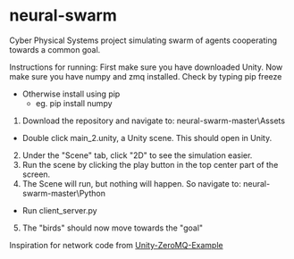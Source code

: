 # neural-swarm
Cyber Physical Systems project simulating swarm of agents cooperating towards a common goal.

Instructions for running:
First make sure you have downloaded Unity.
Now make sure you have numpy and zmq installed. Check by typing pip freeze 
  - Otherwise install using pip 
    - eg. pip install numpy
  
1. Download the repository and navigate to: neural-swarm-master\Assets
  - Double click main_2.unity, a Unity scene. This should open in Unity. 
2. Under the "Scene" tab, click "2D" to see the simulation easier. 
3. Run the scene by clicking the play button in the top center part of the screen. 
4. The Scene will run, but nothing will happen. So navigate to: neural-swarm-master\Python 
  - Run client_server.py 
5. The "birds" should now move towards the "goal"

Inspiration for network code from [Unity-ZeroMQ-Example](https://github.com/valkjsaaa/Unity-ZeroMQ-Example)
